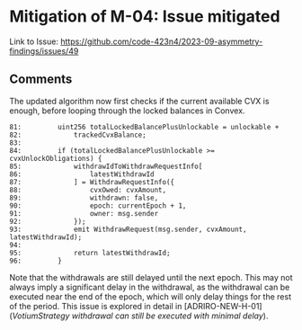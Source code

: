 # Mitigation of M-04: Issue mitigated

Link to Issue: https://github.com/code-423n4/2023-09-asymmetry-findings/issues/49

## Comments

The updated algorithm now first checks if the current available CVX is enough, before looping through the locked balances in Convex.

```solidity
81:         uint256 totalLockedBalancePlusUnlockable = unlockable +
82:             trackedCvxBalance;
83: 
84:         if (totalLockedBalancePlusUnlockable >= cvxUnlockObligations) {
85:             withdrawIdToWithdrawRequestInfo[
86:                 latestWithdrawId
87:             ] = WithdrawRequestInfo({
88:                 cvxOwed: cvxAmount,
89:                 withdrawn: false,
90:                 epoch: currentEpoch + 1,
91:                 owner: msg.sender
92:             });
93:             emit WithdrawRequest(msg.sender, cvxAmount, latestWithdrawId);
94: 
95:             return latestWithdrawId;
96:         }
```

Note that the withdrawals are still delayed until the next epoch. This may not always imply a significant delay in the withdrawal, as the withdrawal can be executed near the end of the epoch, which will only delay things for the rest of the period. This issue is explored in detail in [ADRIRO-NEW-H-01] (_VotiumStrategy withdrawal can still be executed with minimal delay_).
